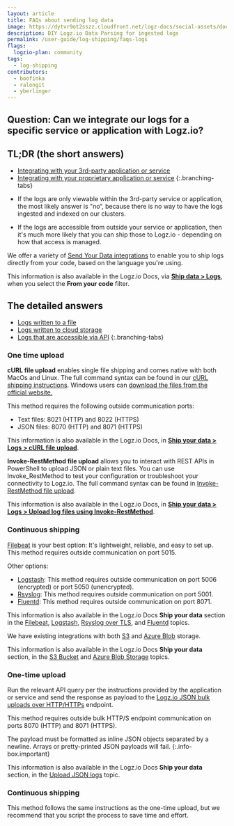```yaml
---
layout: article
title: FAQs about sending log data 
image: https://dytvr9ot2sszz.cloudfront.net/logz-docs/social-assets/docs-social.jpg
description: DIY Logz.io Data Parsing for ingested logs
permalink: /user-guide/log-shipping/faqs-logs
flags: 
  logzio-plan: community
tags:
  - log-shipping
contributors:
  - boofinka
  - ralongit
  - yberlinger
---
```


## Question: Can we integrate our logs for a specific service or application with Logz.io?


## TL;DR (the short answers)


<!-- tabContainer:start -->
<div class="branching-container">

* [Integrating with your 3rd-party application or service](#3rd-party)
* [Integrating with your proprietary application or service](#proprietary)
{:.branching-tabs}

<!-- tab:start -->
<div id="3rd-party">


- If the logs are only viewable within the 3rd-party service or application, the most likely answer is "no“, because there is no way to have the logs ingested and indexed on our clusters.

- If the logs are accessible from outside your service or application, then it's much more likely that you can ship those to Logz.io - depending on how that access is managed.

</div>
<!-- tab:end -->


<!-- tab:start -->
<div id="proprietary">

We offer a variety of [Send Your Data integrations](https://app.logz.io/#/dashboard/send-your-data?tag=from-your-code&collection=log-sources) to enable you to ship logs directly from your code, based on the language you're using.

This information is also available in the Logz.io Docs, via [**Ship data > Logs**](https://docs.logz.io/shipping/#log-sources), when you select the **From your code** filter.

</div>

<!--tab:end -->
</div>


## The detailed answers

<!-- tabContainer:start -->
<div class="branching-container">

* [Logs written to a file](#file)
* [Logs written to cloud storage](#cloud)
* [Logs that are accessible via API](#api)
{:.branching-tabs}

<!-- tab:start -->
<div id="file">


### One time upload

**cURL file upload** enables single file shipping and comes native with both MacOs and Linux.  The full command syntax can be found in our [cURL shipping instructions](https://app.logz.io/#/dashboard/send-your-data/log-sources/curl). 
Windows users can [download the files from the official website.](https://curl.haxx.se/download.html)

This method requires the following outside communication ports: 

+ Text files: 8021 (HTTP) and 8022 (HTTPS)
+ JSON files: 8070 (HTTP) and 8071 (HTTPS) 

This information is also available in the Logz.io Docs, in [**Ship your data > Logs > cURL file upload**](https://docs.logz.io/shipping/log-sources/curl.html).


**Invoke-RestMethod file upload** allows you to interact with REST APIs in PowerShell to upload JSON or plain text files. You can use Invoke_RestMethod to test your configuration or troubleshoot your connectivity to Logz.io. The full command syntax can be found in [Invoke-RestMethod file upload](https://app.logz.io/#/dashboard/send-your-data/log-sources/file-upload).

This information is also available in the Logz.io Docs, in [**Ship your data > Logs > Upload log files using Invoke-RestMethod**](https://docs.logz.io/shipping/log-sources/file-upload.html).

### Continuous shipping
[Filebeat](https://app.logz.io/#/dashboard/send-your-data/log-sources/filebeat) is your best option: It's lightweight, reliable, and easy to set up. This method requires outside communication on port 5015.

Other options: 

- [Logstash](https://app.logz.io/#/dashboard/send-your-data/log-sources/logstash): This method requires outside communication on port 5006 (encrypted) or port 5050 (unencrypted).
- [Rsyslog](https://app.logz.io/#/dashboard/send-your-data/log-sources/rsyslog): This method requires outside communication on port 5001.
- [Fluentd](https://app.logz.io/#/dashboard/send-your-data/log-sources/fluentd): This method requires outside communication on port 8071.

This information is also available in the Logz.io Docs **Ship your data** section in the [Filebeat](https://docs.logz.io/shipping/log-sources/filebeat.html), [Logstash](https://docs.logz.io/shipping/log-sources/logstash.html), [Rsyslog over TLS](https://docs.logz.io/shipping/log-sources/rsyslog.html), and [Fluentd](https://docs.logz.io/shipping/log-sources/fluentd.html) topics.
</div>
<!-- tab:end -->


<!-- tab:start -->
<div id="cloud">

We have existing integrations with both [S3](https://app.logz.io/#/dashboard/send-your-data/log-sources/s3-bucket) and [Azure Blob](https://app.logz.io/#/dashboard/send-your-data/log-sources/azure-blob) storage.

This information is also available in the Logz.io Docs **Ship your data** section, in the [S3 Bucket](https://docs.logz.io/shipping/log-sources/s3-bucket.html)  and [Azure Blob Storage](https://docs.logz.io/shipping/log-sources/azure-blob.html) topics.

</div>
<!-- tab:end -->




<!-- tab:start -->
<div id="api">

### One-time upload

Run the relevant API query per the instructions provided by the application or service and send the response as  payload to the [Logz.io JSON bulk uploads over HTTP/HTTPs](https://app.logz.io/#/dashboard/send-your-data/log-sources/json-uploads?type=http-config) endpoint. 

This method requires outside bulk HTTP/S endpoint communication on ports 8070 (HTTP) and 8071 (HTTPS).

<!--info-box-start:info -->
The payload must be formatted as inline JSON objects separated by a newline. Arrays or pretty-printed JSON payloads will fail.
{:.info-box.important}
<!-- info-box-end -->

This information is also available in the Logz.io Docs **Ship your data** section, in the [Upload JSON logs](https://docs.logz.io/shipping/log-sources/json-uploads.html) topic.


### Continuous shipping

This method follows the same instructions as the one-time upload, but we recommend that you script the process to save time and effort. 




</div>
<!-- tab:end -->
</div>
